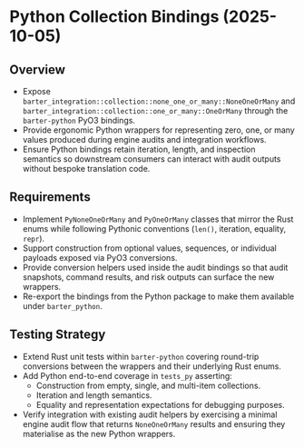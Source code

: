 # Python Collection Bindings (2025-10-05)

## Overview
- Expose `barter_integration::collection::none_one_or_many::NoneOneOrMany` and
  `barter_integration::collection::one_or_many::OneOrMany` through the
  `barter-python` PyO3 bindings.
- Provide ergonomic Python wrappers for representing zero, one, or many values
  produced during engine audits and integration workflows.
- Ensure Python bindings retain iteration, length, and inspection semantics so
  downstream consumers can interact with audit outputs without bespoke
  translation code.

## Requirements
- Implement `PyNoneOneOrMany` and `PyOneOrMany` classes that mirror the Rust
  enums while following Pythonic conventions (`len()`, iteration, equality,
  `repr`).
- Support construction from optional values, sequences, or individual payloads
  exposed via PyO3 conversions.
- Provide conversion helpers used inside the audit bindings so that audit
  snapshots, command results, and risk outputs can surface the new wrappers.
- Re-export the bindings from the Python package to make them available under
  `barter_python`.

## Testing Strategy
- Extend Rust unit tests within `barter-python` covering round-trip conversions
  between the wrappers and their underlying Rust enums.
- Add Python end-to-end coverage in `tests_py` asserting:
  - Construction from empty, single, and multi-item collections.
  - Iteration and length semantics.
  - Equality and representation expectations for debugging purposes.
- Verify integration with existing audit helpers by exercising a minimal engine
  audit flow that returns `NoneOneOrMany` results and ensuring they materialise
  as the new Python wrappers.


